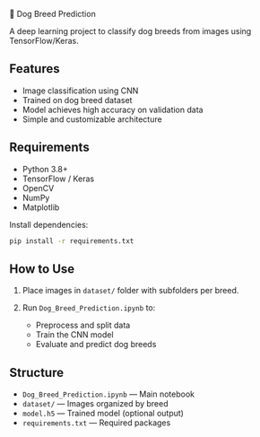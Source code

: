  🐶 Dog Breed Prediction

A deep learning project to classify dog breeds from images using TensorFlow/Keras.

## Features
- Image classification using CNN
- Trained on dog breed dataset
- Model achieves high accuracy on validation data
- Simple and customizable architecture

## Requirements
- Python 3.8+
- TensorFlow / Keras
- OpenCV
- NumPy
- Matplotlib

Install dependencies:
```bash
pip install -r requirements.txt
````

## How to Use

1. Place images in `dataset/` folder with subfolders per breed.
2. Run `Dog_Breed_Prediction.ipynb` to:

   * Preprocess and split data
   * Train the CNN model
   * Evaluate and predict dog breeds

## Structure

* `Dog_Breed_Prediction.ipynb` — Main notebook
* `dataset/` — Images organized by breed
* `model.h5` — Trained model (optional output)
* `requirements.txt` — Required packages
